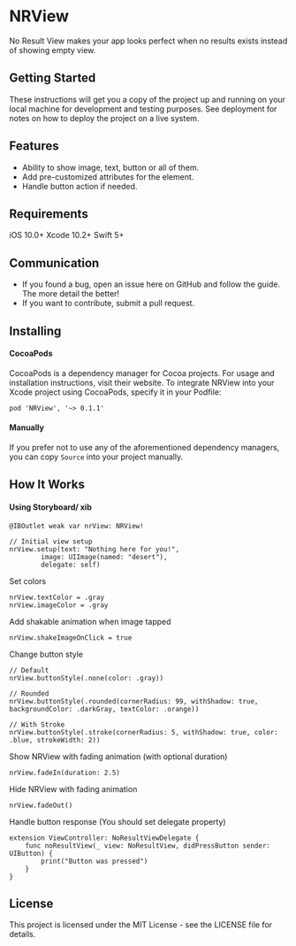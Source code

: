 # NRView

No Result View makes your app looks perfect when no results exists instead of showing empty view.

## Getting Started

These instructions will get you a copy of the project up and running on your local machine for development and testing purposes. See deployment for notes on how to deploy the project on a live system.

## Features

* Ability to show image, text, button or all of them.
* Add pre-customized attributes for the element.
* Handle button action if needed.

## Requirements

iOS 10.0+
Xcode 10.2+
Swift 5+

## Communication

* If you found a bug, open an issue here on GitHub and follow the guide. The more detail the better!
* If you want to contribute, submit a pull request.

## Installing

#### CocoaPods

CocoaPods is a dependency manager for Cocoa projects. For usage and installation instructions, visit their website. To integrate NRView into your Xcode project using CocoaPods, specify it in your Podfile:
```
pod 'NRView', '~> 0.1.1'
```

#### Manually

If you prefer not to use any of the aforementioned dependency managers, you can copy ``` Source ``` into your project manually.

## How It Works

#### Using Storyboard/ xib

```
@IBOutlet weak var nrView: NRView!

// Initial view setup
nrView.setup(text: "Nothing here for you!",
        image: UIImage(named: "desert"),
        delegate: self)
```

Set colors
```
nrView.textColor = .gray
nrView.imageColor = .gray
```

Add shakable animation when image tapped
```
nrView.shakeImageOnClick = true
```

Change button style
```
// Default
nrView.buttonStyle(.none(color: .gray))
        
// Rounded
nrView.buttonStyle(.rounded(cornerRadius: 99, withShadow: true, backgroundColor: .darkGray, textColor: .orange))
        
// With Stroke
nrView.buttonStyle(.stroke(cornerRadius: 5, withShadow: true, color: .blue, strokeWidth: 2))
```

Show NRView with fading animation (with optional duration)
```
nrView.fadeIn(duration: 2.5)
```

Hide NRView with fading animation
```
nrView.fadeOut()
```

Handle button response (You should set delegate property)
```
extension ViewController: NoResultViewDelegate {
    func noResultView(_ view: NoResultView, didPressButton sender: UIButton) {
        print("Button was pressed")
    }   
}
```

## License

This project is licensed under the MIT License - see the LICENSE file for details.

